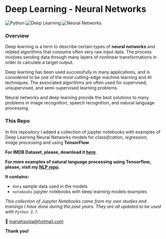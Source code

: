 # Deep Learning - Neural Networks 
![Python](https://img.shields.io/badge/Python-3.7-brightgreen.svg)
![Deep Learning](https://img.shields.io/badge/AI-Deep%20Learning-orange)
![Neural Networks](https://img.shields.io/badge/AI-Neural%20Networks-blue)

### Overview

Deep learning is a term to describe certain types of **neural networks** and related algorithms that consume often very raw input data. 
The process involves sending data through many layers of nonlinear transformations in order to calculate a target output.

Deep learning has been used successfully in many applications, and is considered to be one of the most cutting-edge machine learning and AI techniques. 
The associated algorithms are often used for supervised, unsupervised, and semi-supervised learning problems.

Neural networks and deep learning provide the best solutions to many problems in image recognition, speech recognition, and natural language processing.

### This Repo

In this repository I added a collection of jupyter notebooks with 
examples of Deep Learning Neural Networks models for *classification*, *regression*, 
*image processing* and using **TensorFlow**.

**For IMDB Dataset, please, download it [here](https://www.imdb.com/interfaces/).**

**For more examples of natural language processing using Tensorflow, please, visit my [NLP repo](https://github.com/mariahsonja/natural-language-processing/tree/main/tensorFlow/neural-network).**

**It contains:**

- `data` sample data used in the models
- `notebooks` jupyter notebooks with deep learning models examples 


*This collection of Jupyter Notebooks came from my own studies and trainings I have done during the past years. They are all updated to be used with `Python 3.7`.*

:email: mariahsonja@hotmail.com

**Thank you!**
